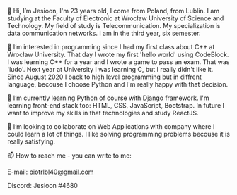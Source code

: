 👋 Hi, I’m Jesioon, I'm 23 years old, I come from Poland, from Lublin. I am studying at the Faculty of Electronic at Wrocław University of Science and Technology. My field of study is Telecommunication. My specialization is data communication networks. I am in the third year, six semester.

👀 I’m interested in programming since I had my first class about C++ at Wrocław University. That day I wrote my first 'hello world' using CodeBlock. I was learning C++ for a year and I wrote a game to pass an exam. That was 'ludo'. Next year at University I was learning C, but I really didn't like it. Since August 2020 I back to high level programming but in diffrent language, becouse I choose Python and I'm really happy with that decision.

🌱 I’m currently learning Python of course with Django framework. I'm learning front-end stack too: HTML, CSS, JavaScript, Bootstrap. In future I want to improve my skills in that technologies and study ReactJS.

💞️ I’m looking to collaborate on Web Applications with company where I could learn a lot of things. I like solving programming problems becouse it is really satisfying.

📫 How to reach me - you can write to me:

 E-mail: piotrlbl40@gmail.com

 Discord: Jesioon #4680

